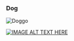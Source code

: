 
### Dog

![Doggo](https://hips.hearstapps.com/hmg-prod.s3.amazonaws.com/images/dog-puppy-on-garden-royalty-free-image-1586966191.jpg?crop=1.00xw:0.669xh;0,0.190xh&resize=1200:*)

[![IMAGE ALT TEXT HERE](https://i.insider.com/5484d9d1eab8ea3017b17e29?width=1100&format=jpeg&auto=webp)](https://youtu.be/Vx7YkKpt-J4)

```python

